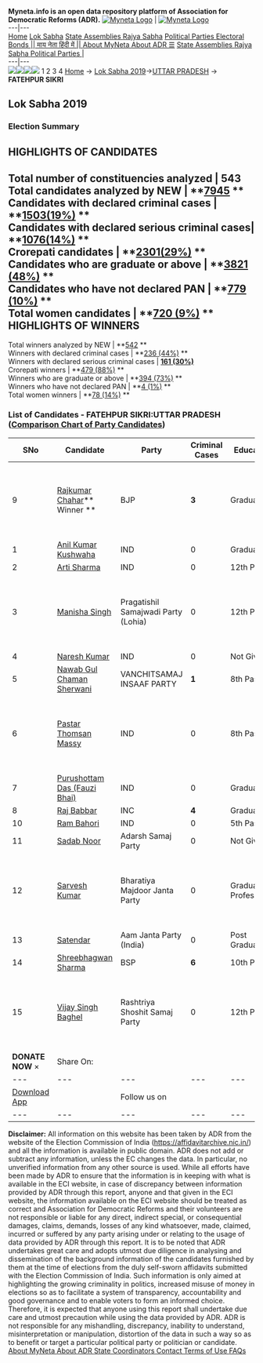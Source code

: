 **Myneta.info is an open data repository platform of Association for Democratic Reforms (ADR).**
[![Myneta Logo](https://www.myneta.info/lib/img/myneta-logo.png)](https://www.myneta.info/) | [![Myneta Logo](https://www.myneta.info/lib/img/adr-logo.png)](https://adrindia.org)  
---|---  
[Home](https://www.myneta.info/) [Lok Sabha](https://www.myneta.info/#ls "Lok Sabha") [ State Assemblies ](https://www.myneta.info/#sa "State Assemblies") [Rajya Sabha](https://www.myneta.info/#rs "Rajya Sabha") [Political Parties ](https://www.myneta.info/party "Political Parties") [ Electoral Bonds ](https://www.myneta.info/electoral_bonds "Electoral Bonds") [ || माय नेता हिंदी में || ](https://translate.google.co.in/translate?prev=hp&hl=en&js=y&u=www.myneta.info&sl=en&tl=hi&history_state0=) [ About MyNeta ](https://adrindia.org/content/about-myneta) [ About ADR ](https://adrindia.org/about-adr/who-we-are) [☰](javascript:void\(0\))
[ State Assemblies ](https://www.myneta.info/#sa "State Assemblies") [ Rajya Sabha ](https://www.myneta.info/#rs "Rajya Sabha") [ Political Parties ](https://www.myneta.info/party "Political Parties")
|   
---|---  
![](https://www.myneta.info/lib/img/banner/banner-1.png)![](https://www.myneta.info/lib/img/banner/banner-2.png)![](https://www.myneta.info/lib/img/banner/banner-3.png)![](https://www.myneta.info/lib/img/banner/banner-4.png)
1  2  3  4 
[Home](https://www.myneta.info/) → [Lok Sabha 2019](https://www.myneta.info/LokSabha2019/)→[UTTAR PRADESH](https://www.myneta.info/LokSabha2019/index.php?action=show_constituencies&state_id=57) → **FATEHPUR SIKRI**
### 
## Lok Sabha 2019
###  Election Summary 
HIGHLIGHTS OF CANDIDATES  
---  
Total number of constituencies analyzed |  543   
Total candidates analyzed by NEW | **[7945](https://www.myneta.info/LokSabha2019/index.php?action=summary&subAction=candidates_analyzed&sort=candidate#summary) **  
Candidates with declared criminal cases | **[1503(19%)](https://www.myneta.info/LokSabha2019/index.php?action=summary&subAction=crime&sort=candidate#summary) **  
Candidates with declared serious criminal cases| **[1076(14%)](https://www.myneta.info/LokSabha2019/index.php?action=summary&subAction=serious_crime&sort=candidate#summary) **  
Crorepati candidates | **[2301(29%)](https://www.myneta.info/LokSabha2019/index.php?action=summary&subAction=crorepati&sort=candidate#summary) **  
Candidates who are graduate or above | **[3821 (48%)](https://www.myneta.info/LokSabha2019/index.php?action=summary&subAction=education&sort=candidate#summary) **  
Candidates who have not declared PAN | **[779 (10%)](https://www.myneta.info/LokSabha2019/index.php?action=summary&subAction=without_pan&sort=candidate#summary) **  
Total women candidates | **[720 (9%)](https://www.myneta.info/LokSabha2019/index.php?action=summary&subAction=women_candidate&sort=candidate#summary) **  
HIGHLIGHTS OF WINNERS  
---  
Total winners analyzed by NEW | **[542](https://www.myneta.info/LokSabha2019/index.php?action=summary&subAction=winner_analyzed&sort=candidate#summary) **  
Winners with declared criminal cases | **[236 (44%)](https://www.myneta.info/LokSabha2019/index.php?action=summary&subAction=winner_crime&sort=candidate#summary) **  
Winners with declared serious criminal cases | **[161 (30%)](https://www.myneta.info/LokSabha2019/index.php?action=summary&subAction=winner_serious_crime&sort=candidate#summary)**  
Crorepati winners | **[479 (88%)](https://www.myneta.info/LokSabha2019/index.php?action=summary&subAction=winner_crorepati&sort=candidate#summary) **  
Winners who are graduate or above | **[394 (73%)](https://www.myneta.info/LokSabha2019/index.php?action=summary&subAction=winner_education&sort=candidate#summary) **  
Winners who have not declared PAN | **[4 (1%)](https://www.myneta.info/LokSabha2019/index.php?action=summary&subAction=winner_without_pan&sort=candidate#summary) **  
Total women winners | **[78 (14%)](https://www.myneta.info/LokSabha2019/index.php?action=summary&subAction=winner_women&sort=candidate#summary) **  
### List of Candidates - FATEHPUR SIKRI:UTTAR PRADESH ([Comparison Chart of Party Candidates](https://www.myneta.info/LokSabha2019/comparisonchart.php?constituency_id=884))
SNo | Candidate| Party| Criminal Cases| Education| Age| Total Assets| Liabilities  
---|---|---|---|---|---|---|---  
9  | [Rajkumar Chahar](https://www.myneta.info/LokSabha2019/candidate.php?candidate_id=7144)** Winner ** | BJP | **3** | Graduate| 52 | ![](https://myneta.info/image_v2.php?myneta_folder=LokSabha2019&candidate_id=7144&col=ta) | ![](https://myneta.info/image_v2.php?myneta_folder=LokSabha2019&candidate_id=7144&col=lia)  
1  | [Anil Kumar Kushwaha](https://www.myneta.info/LokSabha2019/candidate.php?candidate_id=7137) | IND | 0 | Graduate| 37 | Rs 46,93,000 ~ 46 Lacs+ | Rs 0 ~   
2  | [Arti Sharma](https://www.myneta.info/LokSabha2019/candidate.php?candidate_id=7138) | IND | 0 | 12th Pass| 36 | Rs 8,03,000 ~ 8 Lacs+ | Rs 0 ~   
3  | [Manisha Singh](https://www.myneta.info/LokSabha2019/candidate.php?candidate_id=7139) | Pragatishil Samajwadi Party (Lohia) | 0 | 12th Pass| 44 | ![](https://myneta.info/image_v2.php?myneta_folder=LokSabha2019&candidate_id=7139&col=ta) | ![](https://myneta.info/image_v2.php?myneta_folder=LokSabha2019&candidate_id=7139&col=lia)  
4  | [Naresh Kumar](https://www.myneta.info/LokSabha2019/candidate.php?candidate_id=7140) | IND | 0 | Not Given| 38 | Rs 30,000 ~ 30 Thou+ | Rs 0 ~   
5  | [Nawab Gul Chaman Sherwani](https://www.myneta.info/LokSabha2019/candidate.php?candidate_id=7141) | VANCHITSAMAJ INSAAF PARTY | **1** | 8th Pass| 36 | Rs 37,255 ~ 37 Thou+ | Rs 0 ~   
6  | [Pastar Thomsan Massy](https://www.myneta.info/LokSabha2019/candidate.php?candidate_id=7142) | IND | 0 | 8th Pass| 43 | ![](https://myneta.info/image_v2.php?myneta_folder=LokSabha2019&candidate_id=7142&col=ta) | ![](https://myneta.info/image_v2.php?myneta_folder=LokSabha2019&candidate_id=7142&col=lia)  
7  | [Purushottam Das (Fauzi Bhai)](https://www.myneta.info/LokSabha2019/candidate.php?candidate_id=7143) | IND | 0 | Graduate| 59 | Rs 39,51,427 ~ 39 Lacs+ | Rs 0 ~   
8  | [Raj Babbar](https://www.myneta.info/LokSabha2019/candidate.php?candidate_id=5528) | INC | **4** | Graduate| 68 | Rs 18,28,61,705 ~ 18 Crore+ | Rs 1,22,94,927 ~ 1 Crore+  
10  | [Ram Bahori](https://www.myneta.info/LokSabha2019/candidate.php?candidate_id=5525) | IND | 0 | 5th Pass| 49 | Rs 53,87,104 ~ 53 Lacs+ | Rs 0 ~   
11  | [Sadab Noor](https://www.myneta.info/LokSabha2019/candidate.php?candidate_id=7145) | Adarsh Samaj Party | 0 | Not Given| 32 | Rs 20,000 ~ 20 Thou+ | Rs 0 ~   
12  | [Sarvesh Kumar](https://www.myneta.info/LokSabha2019/candidate.php?candidate_id=7146) | Bharatiya Majdoor Janta Party | 0 | Graduate Professional| 29 | ![](https://myneta.info/image_v2.php?myneta_folder=LokSabha2019&candidate_id=7146&col=ta) | ![](https://myneta.info/image_v2.php?myneta_folder=LokSabha2019&candidate_id=7146&col=lia)  
13  | [Satendar](https://www.myneta.info/LokSabha2019/candidate.php?candidate_id=5527) | Aam Janta Party (India) | 0 | Post Graduate| 28 | Rs 69,000 ~ 69 Thou+ | Rs 0 ~   
14  | [Shreebhagwan Sharma](https://www.myneta.info/LokSabha2019/candidate.php?candidate_id=7615) | BSP | **6** | 10th Pass| 44 | Rs 1,37,18,806 ~ 1 Crore+ | Rs 0 ~   
15  | [Vijay Singh Baghel](https://www.myneta.info/LokSabha2019/candidate.php?candidate_id=5523) | Rashtriya Shoshit Samaj Party | 0 | 12th Pass| 67 | ![](https://myneta.info/image_v2.php?myneta_folder=LokSabha2019&candidate_id=5523&col=ta) | ![](https://myneta.info/image_v2.php?myneta_folder=LokSabha2019&candidate_id=5523&col=lia)  
|  **DONATE NOW** × |  Share On:  | [](https://api.whatsapp.com/send?text=https%3A%2F%2Fmyneta.info%2Fpunjab2022%2Findex.php%3Faction%3Dshow_constituencies%26state_id%3D19) | [](https://www.facebook.com/sharer/sharer.php?u=https%3A%2F%2Fmyneta.info%2Fpunjab2022%2Findex.php%3Faction%3Dshow_constituencies%26state_id%3D19) | [](https://twitter.com/share?url=https%3A%2F%2Fmyneta.info%2Fpunjab2022%2Findex.php%3Faction%3Dshow_constituencies%26state_id%3D19)  
---|---|---|---|---  
| [ Download App ](https://play.google.com/store/apps/details?id=com.webrosoft.myneta1&pcampaignid=pcampaignidMKT-Other-global-all-co-prtnr-py-PartBadge-Mar2515-1) | [](https://play.google.com/store/apps/details?id=com.webrosoft.myneta1&pcampaignid=pcampaignidMKT-Other-global-all-co-prtnr-py-PartBadge-Mar2515-1) |  Follow us on  | [](https://www.facebook.com/adrindia.org/) | [](https://twitter.com/adrspeaks) | [](https://groups.google.com/g/national-election-watch?hl=en&pli=1) | [](https://www.instagram.com/adrspeaks/) | [](https://www.youtube.com/user/adrspeaks) | [](https://sharechat.com/profile/adrspeaks)  
---|---|---|---|---|---|---|---|---  
**Disclaimer:** All information on this website has been taken by ADR from the website of the Election Commission of India (https://affidavitarchive.nic.in/) and all the information is available in public domain. ADR does not add or subtract any information, unless the EC changes the data. In particular, no unverified information from any other source is used. While all efforts have been made by ADR to ensure that the information is in keeping with what is available in the ECI website, in case of discrepancy between information provided by ADR through this report, anyone and that given in the ECI website, the information available on the ECI website should be treated as correct and Association for Democratic Reforms and their volunteers are not responsible or liable for any direct, indirect special, or consequential damages, claims, demands, losses of any kind whatsoever, made, claimed, incurred or suffered by any party arising under or relating to the usage of data provided by ADR through this report. It is to be noted that ADR undertakes great care and adopts utmost due diligence in analysing and dissemination of the background information of the candidates furnished by them at the time of elections from the duly self-sworn affidavits submitted with the Election Commission of India. Such information is only aimed at highlighting the growing criminality in politics, increased misuse of money in elections so as to facilitate a system of transparency, accountability and good governance and to enable voters to form an informed choice. Therefore, it is expected that anyone using this report shall undertake due care and utmost precaution while using the data provided by ADR. ADR is not responsible for any mishandling, discrepancy, inability to understand, misinterpretation or manipulation, distortion of the data in such a way so as to benefit or target a particular political party or politician or candidate. 
[ About MyNeta ](https://adrindia.org/content/about-myneta) [ About ADR ](https://adrindia.org/about-adr/who-we-are) [ State Coordinators ](https://adrindia.org/about-adr/state-coordinators) [ Contact ](https://adrindia.org/contact-us) [ Terms of Use ](https://adrindia.org/content/adr-terms-use) [ FAQs ](https://adrindia.org/content/faqs)
